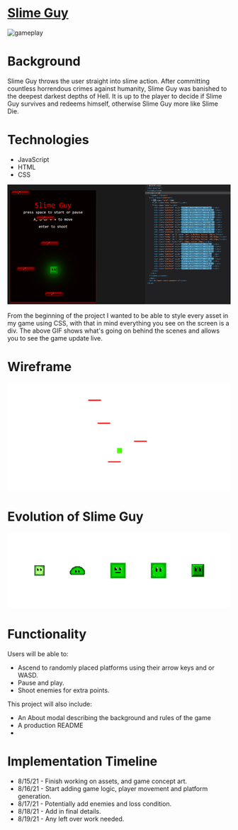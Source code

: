 # [Slime Guy](https://jflec.github.io/Slime-Guy/)

![gameplay](./src/assets/gameplay.gif)

# Background

Slime Guy throws the user straight into slime action. After committing countless horrendous crimes against humanity, Slime Guy was banished to the deepest darkest depths of Hell. It is up to the player to decide if Slime Guy survives and redeems himself, otherwise Slime Guy more like Slime Die.

# Technologies

  * JavaScript
  * HTML
  * CSS

  ![html_data](./src/assets/slime_behind.gif)

  From the beginning of the project I wanted to be able to style every asset in my game using CSS, with that in mind everything you see on the screen is a div. The above GIF shows what's going on behind the scenes and allows you to see the game update live.

# Wireframe 

![wireframe](./src/assets/wireframe.png)

# Evolution of Slime Guy

![evolution](./src/assets/evo.png)

# Functionality

Users will be able to:
  * Ascend to randomly placed platforms using their arrow keys and or WASD.
  * Pause and play.
  * Shoot enemies for extra points.

This project will also include:
  * An About modal describing the background and rules of the game
  * A production README
  * 
# Implementation Timeline

* 8/15/21 - Finish working on assets, and game concept art.
* 8/16/21 - Start adding game logic, player movement and platform generation.
* 8/17/21 - Potentially add enemies and loss condition. 
* 8/18/21 - Add in final details.
* 8/19/21 - Any left over work needed.

